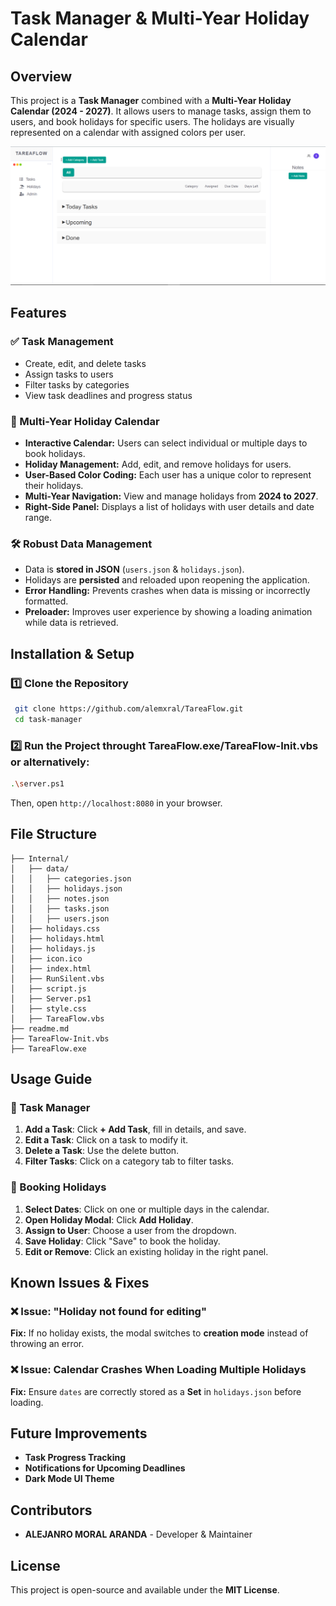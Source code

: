 # Task Manager & Multi-Year Holiday Calendar

## Overview

This project is a **Task Manager** combined with a **Multi-Year Holiday Calendar (2024 - 2027)**. It allows users to manage tasks, assign them to users, and book holidays for specific users. The holidays are visually represented on a calendar with assigned colors per user.

![TareaFlow Screenshot](https://raw.githubusercontent.com/alemxral/TareaFlow/main/Internal/image-1.png)


## Features

### ✅ Task Management

- Create, edit, and delete tasks
- Assign tasks to users
- Filter tasks by categories
- View task deadlines and progress status

### 📅 Multi-Year Holiday Calendar

- **Interactive Calendar:** Users can select individual or multiple days to book holidays.
- **Holiday Management:** Add, edit, and remove holidays for users.
- **User-Based Color Coding:** Each user has a unique color to represent their holidays.
- **Multi-Year Navigation:** View and manage holidays from **2024 to 2027**.
- **Right-Side Panel:** Displays a list of holidays with user details and date range.

### 🛠 Robust Data Management

- Data is **stored in JSON** (`users.json` & `holidays.json`).
- Holidays are **persisted** and reloaded upon reopening the application.
- **Error Handling:** Prevents crashes when data is missing or incorrectly formatted.
- **Preloader:** Improves user experience by showing a loading animation while data is retrieved.

## Installation & Setup

### 1️⃣ Clone the Repository

```sh
 git clone https://github.com/alemxral/TareaFlow.git
 cd task-manager
```



### 2️⃣ Run the Project throught TareaFlow.exe/TareaFlow-Init.vbs or alternatively:

```sh
.\server.ps1
```

Then, open `http://localhost:8080` in your browser.


## File Structure

```
├── Internal/
│   ├── data/
│   │   ├── categories.json
│   │   ├── holidays.json
│   │   ├── notes.json
│   │   ├── tasks.json
│   │   ├── users.json
│   ├── holidays.css
│   ├── holidays.html
│   ├── holidays.js
│   ├── icon.ico
│   ├── index.html
│   ├── RunSilent.vbs
│   ├── script.js
│   ├── Server.ps1
│   ├── style.css
│   ├── TareaFlow.vbs
├── readme.md
├── TareaFlow-Init.vbs
├── TareaFlow.exe
```

## Usage Guide

### 🎯 Task Manager

1. **Add a Task**: Click **+ Add Task**, fill in details, and save.
2. **Edit a Task**: Click on a task to modify it.
3. **Delete a Task**: Use the delete button.
4. **Filter Tasks**: Click on a category tab to filter tasks.

### 📆 Booking Holidays

1. **Select Dates**: Click on one or multiple days in the calendar.
2. **Open Holiday Modal**: Click **Add Holiday**.
3. **Assign to User**: Choose a user from the dropdown.
4. **Save Holiday**: Click "Save" to book the holiday.
5. **Edit or Remove**: Click an existing holiday in the right panel.

## Known Issues & Fixes

### ❌ Issue: "Holiday not found for editing"

**Fix:** If no holiday exists, the modal switches to **creation mode** instead of throwing an error.

### ❌ Issue: Calendar Crashes When Loading Multiple Holidays

**Fix:** Ensure `dates` are correctly stored as a **Set** in `holidays.json` before loading.

## Future Improvements

- **Task Progress Tracking**
- **Notifications for Upcoming Deadlines**
- **Dark Mode UI Theme**

## Contributors

- **ALEJANRO MORAL ARANDA** - Developer & Maintainer

## License

This project is open-source and available under the **MIT License**.


